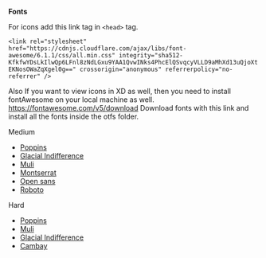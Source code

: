 **Fonts**

For icons add this link tag in ``<head>`` tag.

```<link rel="stylesheet" href="https://cdnjs.cloudflare.com/ajax/libs/font-awesome/6.1.1/css/all.min.css" integrity="sha512-KfkfwYDsLkIlwQp6LFnl8zNdLGxu9YAA1QvwINks4PhcElQSvqcyVLLD9aMhXd13uQjoXtEKNosOWaZqXgel0g==" crossorigin="anonymous" referrerpolicy="no-referrer" />```

Also If you want to view icons in XD as well, then you need to install fontAwesome on your local machine as well. https://fontawesome.com/v5/download Download fonts with this  link and install all the fonts inside the  otfs folder.

<p>Medium</p>

<ul>
  <li> <a href="https://fonts.google.com/specimen/Poppins">Poppins</a></li>
  <li><a href="https://www.fontsquirrel.com/fonts/glacial-indifference">Glacial Indifference </a> </li>
  <li>  <a href="https://www.fontsquirrel.com/fonts/muli">Muli</a></li>
 <li><a href="https://fonts.google.com/specimen/Montserrat">Montserrat</a> </li>
 <li><a href="https://fonts.google.com/specimen/Open+Sans">Open sans</a>  </li>
 <li><a href="https://fonts.google.com/specimen/Roboto">Roboto</a> </li>
</ul>

<p>Hard</p>

<ul>
 <li> <a href="https://fonts.google.com/specimen/Poppins">Poppins</a></li>
 <li> <a href="https://www.fontsquirrel.com/fonts/muli">Muli</a></li>
<li><a href="https://www.fontsquirrel.com/fonts/glacial-indifference">Glacial Indifference </a> </li>
 <li> <a href="https://fonts.google.com/specimen/Cambay">Cambay</a> </li>
</ul>

